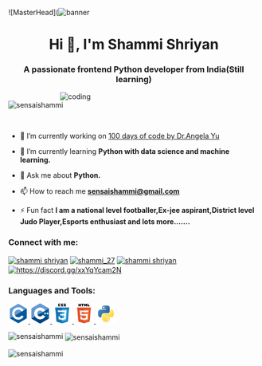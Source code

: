 ![MasterHead](![banner](https://user-images.githubusercontent.com/102468081/191901596-3a4d1dd4-55ef-4319-97b6-2f877cac728f.png)

<h1 align="center">Hi 👋, I'm Shammi Shriyan</h1>
<h3 align="center">A passionate frontend Python developer from India(Still learning)</h3>
<img align="right"alt="coding" width="400" src="https://cdn.dribbble.com/users/1162077/screenshots/3848914/programmer.gif">


<p align="left"> <img src="https://komarev.com/ghpvc/?username=sensaishammi&label=Profile%20views&color=0e75b6&style=flat" alt="sensaishammi" /> </p>

<p align="left"> <a href="https://twitter.com/" target="blank"><img src="https://img.shields.io/twitter/follow/?logo=twitter&style=for-the-badge" alt="" /></a> </p>

- 🔭 I’m currently working on [100 days of code by Dr.Angela Yu](https://www.udemy.com/course/100-days-of-code/learn/lecture/17965118#overview)

- 🌱 I’m currently learning **Python with data science and machine learning.**

- 💬 Ask me about **Python.**

- 📫 How to reach me **sensaishammi@gmail.com**

- ⚡ Fun fact **I am a national level footballer,Ex-jee aspirant,District level Judo Player,Esports enthusiast and lots more.......**

<h3 align="left">Connect with me:</h3>
<p align="left">
<a href="https://fb.com/shammi shriyan" target="blank"><img align="center" src="https://raw.githubusercontent.com/rahuldkjain/github-profile-readme-generator/master/src/images/icons/Social/facebook.svg" alt="shammi shriyan" height="30" width="40" /></a>
<a href="https://instagram.com/shammi_27" target="blank"><img align="center" src="https://raw.githubusercontent.com/rahuldkjain/github-profile-readme-generator/master/src/images/icons/Social/instagram.svg" alt="shammi_27" height="30" width="40" /></a>
<a href="https://www.youtube.com/c/shammi shriyan" target="blank"><img align="center" src="https://raw.githubusercontent.com/rahuldkjain/github-profile-readme-generator/master/src/images/icons/Social/youtube.svg" alt="shammi shriyan" height="30" width="40" /></a>
<a href="https://discord.gg/https://discord.gg/xxYqYcam2N" target="blank"><img align="center" src="https://raw.githubusercontent.com/rahuldkjain/github-profile-readme-generator/master/src/images/icons/Social/discord.svg" alt="https://discord.gg/xxYqYcam2N" height="30" width="40" /></a>
</p>

<h3 align="left">Languages and Tools:</h3>
<p align="left"> <a href="https://www.cprogramming.com/" target="_blank" rel="noreferrer"> <img src="https://raw.githubusercontent.com/devicons/devicon/master/icons/c/c-original.svg" alt="c" width="40" height="40"/> </a> <a href="https://www.w3schools.com/cpp/" target="_blank" rel="noreferrer"> <img src="https://raw.githubusercontent.com/devicons/devicon/master/icons/cplusplus/cplusplus-original.svg" alt="cplusplus" width="40" height="40"/> </a> <a href="https://www.w3schools.com/css/" target="_blank" rel="noreferrer"> <img src="https://raw.githubusercontent.com/devicons/devicon/master/icons/css3/css3-original-wordmark.svg" alt="css3" width="40" height="40"/> </a> <a href="https://www.w3.org/html/" target="_blank" rel="noreferrer"> <img src="https://raw.githubusercontent.com/devicons/devicon/master/icons/html5/html5-original-wordmark.svg" alt="html5" width="40" height="40"/> </a> <a href="https://www.python.org" target="_blank" rel="noreferrer"> <img src="https://raw.githubusercontent.com/devicons/devicon/master/icons/python/python-original.svg" alt="python" width="40" height="40"/> </a> </p>

<p><img align="left" src="https://github-readme-stats.vercel.app/api/top-langs?username=sensaishammi&show_icons=true&locale=en&layout=compact" alt="sensaishammi" /></p>

<p>&nbsp;<img align="center" src="https://github-readme-stats.vercel.app/api?username=sensaishammi&show_icons=true&locale=en" alt="sensaishammi" /></p>

<p><img align="center" src="https://github-readme-streak-stats.herokuapp.com/?user=sensaishammi&" alt="sensaishammi" /></p>
